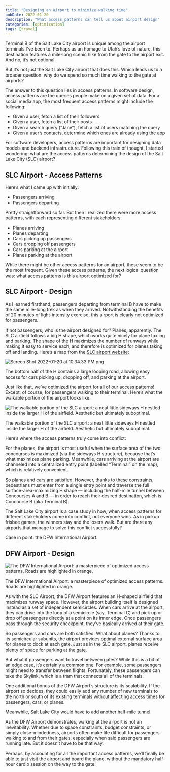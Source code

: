 ```yaml
---
title: "Designing an airport to minimize walking time"
pubDate: 2022-01-20
description: "What access patterns can tell us about airport design"
categories: [optimization]
tags: [travel]
---
```


Terminal B of the Salt Lake City airport is unique among the airport terminals I’ve been to. Perhaps as an homage to Utah’s love of nature, this destination features a mile-long scenic hike from the gate to the airport exit. And no, it’s not optional.

But it’s not just the Salt Lake City airport that does this. Which leads us to a broader question: why do we spend so much time walking to the gate at airports?

The answer to this question lies in access patterns. In software design, access patterns are the queries people make on a given set of data. For a social media app, the most frequent access patterns might include the following:

- Given a user, fetch a list of their followers
- Given a user, fetch a list of their posts
- Given a search query (”Jane”), fetch a list of users matching the query
- Given a user’s contacts, determine which ones are already using the app

For software developers, access patterns are important for designing data models and backend infrastructure. Following this train of thought, I started wondering: what are the access patterns determining the design of the Salt Lake City (SLC) airport?

## SLC Airport - Access Patterns

Here’s what I came up with initially:

- Passengers arriving
- Passengers departing

Pretty straightforward so far. But then I realized there were more access patterns, with each  representing different stakeholders:

- Planes arriving
- Planes departing
- Cars picking up passengers
- Cars dropping off passengers
- Cars parking at the airport
- Planes parking at the airport

While there might be other access patterns for an airport, these seem to be the most frequent. Given these access patterns, the next logical question was: what access patterns is this airport optimized for?

## SLC Airport - Design

As I learned firsthand, passengers departing from terminal B have to make the same mile-long trek as when they arrived. Notwithstanding the benefits of 20 minutes of light-intensity exercise, this airport is clearly not optimized for passengers.

If not passengers, who is the airport designed for? Planes, apparently. The SLC airfield follows a big H shape, which works quite nicely for plane taxiing and parking. The shape of the H maximizes the number of runways while making it easy to service each, and therefore is optimized for planes taking off and landing. Here’s a map from the [SLC airport website](https://slcairport.com/maps/airport-map/):

![Screen Shot 2022-01-20 at 10.34.33 PM.png](/assets/images/2022/01/airports/Screen_Shot_2022-01-20_at_10.34.33_PM.png)

The bottom half of the H contains a large looping road, allowing easy access for cars picking up, dropping off, and parking at the airport. 

Just like that, we’ve optimized the airport for all of our access patterns! Except, of course, for passengers walking to their terminal. Here’s what the walkable portion of the airport looks like:

![The walkable portion of the SLC airport: a neat little sideways H nestled inside the larger H of the airfield. Aesthetic but ultimately suboptimal. ](/assets/images/2022/01/airports/Screen_Shot_2022-01-20_at_10.18.21_PM.png)

The walkable portion of the SLC airport: a neat little sideways H nestled inside the larger H of the airfield. Aesthetic but ultimately suboptimal. 

Here’s where the access patterns truly come into conflict: 

For the planes, the airport is most useful when the surface area of the two concourses is maximized (via the sideways H structure), because that’s what maximizes plane parking. Meanwhile, cars arriving at the airport are channeled into a centralized entry point (labelled “Terminal” on the map), which is relatively convenient. 

So planes and cars are satisfied. However, thanks to these constraints, pedestrians must enter from a single entry point and traverse the full surface-area-maximizing H shape — including the half-mile tunnel between Concourses A and B — in order to reach their desired destination, which is Concourse B (aka Terminal B).

The Salt Lake City airport is a case study in how, when access patterns for different stakeholders come into conflict, not everyone wins. As in pickup frisbee games, the winners stay and the losers walk. But are there any airports that manage to solve this conflict successfully?

Case in point: the DFW International Airport. 

## DFW Airport - Design

![The DFW International Airport: a masterpiece of optimized access patterns. Roads are highlighted in orange.](/assets/images/2022/01/airports/Screen_Shot_2022-01-20_at_10.31.07_PM.png)

The DFW International Airport: a masterpiece of optimized access patterns. Roads are highlighted in orange.

As with the SLC Airport, the DFW Airport features an H-shaped airfield that maximizes runway space. However, the airport building itself is designed instead as a set of independent semicircles. When cars arrive at the airport, they can drive into the loop of a semicircle (say, Terminal C) and pick up or drop off passengers directly at a point on its inner edge. Once passengers pass through the security checkpoint, they’ve basically arrived at their gate. 

So passengers and cars are both satisfied. What about planes? Thanks to its semicircular subunits, the airport provides optimal external surface area for planes to dock at each gate. Just as in the SLC airport, planes receive plenty of space for parking at the gate. 

But what if passengers want to travel between gates? While this is a bit of an edge case, it’s certainly a common one. For example, some passengers might need to transfer between flights. Fortunately, these passengers can take the Skylink, which is a tram that connects all of the terminals. 

One additional bonus of the DFW Airport’s structure is its scalability. If the airport so decides, they could easily add any number of new terminals to the north or south of its existing terminals without affecting access times for passengers, cars, or planes. 

Meanwhile, Salt Lake City would have to add another half-mile tunnel. 

As the DFW Airport demonstrates, walking at the airport is not an inevitability. Whether due to space constraints, budget constraints, or simply close-mindedness, airports often make life difficult for passengers walking to and from their gates, especially when said passengers are running late. But it doesn’t have to be that way. 

Perhaps, by accounting for all the important access patterns, we’ll finally be able to just visit the airport and board the plane, without the mandatory half-hour cardio session on the way to the gate.
